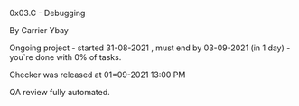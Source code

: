 0x03.C - Debugging 

By Carrier Ybay

Ongoing project - started 31-08-2021 , must end by 03-09-2021 (in 1 day) -you`re done with 0% of tasks.

Checker was released at 01=09-2021 13:00 PM


QA review fully automated.
